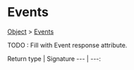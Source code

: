
# Events

[Object]() > [Events](nullfr/faylixe/googlecodejam/client/webservice/Events.md)


TODO : Fill with Event response attribute.

Return type | Signature
--- | ---:
